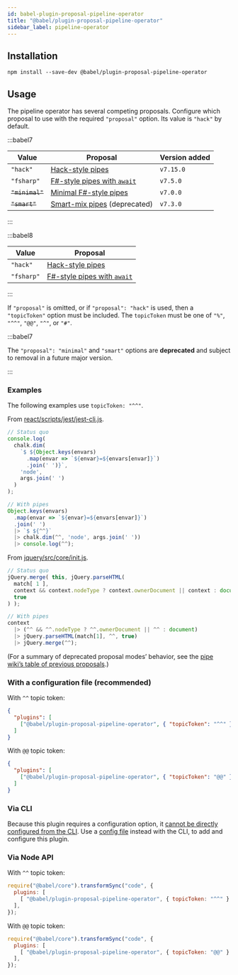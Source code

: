 ```yaml
---
id: babel-plugin-proposal-pipeline-operator
title: "@babel/plugin-proposal-pipeline-operator"
sidebar_label: pipeline-operator
---
```


## Installation

```shell npm2yarn
npm install --save-dev @babel/plugin-proposal-pipeline-operator
```

## Usage

The pipeline operator has several competing proposals.
Configure which proposal to use with the required `"proposal"` option.
Its value is `"hack"` by default.

:::babel7

| Value | Proposal | Version added |
| ----- | -------- | ------------- |
| `"hack"` | [Hack-style pipes](https://github.com/tc39/proposal-pipeline-operator) | `v7.15.0`
| `"fsharp"` | [F#-style pipes with `await`](https://github.com/valtech-nyc/proposal-fsharp-pipelines) | `v7.5.0`
| ~~`"minimal"`~~ | [Minimal F#-style pipes](https://github.com/tc39/proposal-pipeline-operator/tree/abb51b3aef5c17d5971808aee49ebe6b75d7280f) | `v7.0.0`
| ~~`"smart"`~~ | [Smart-mix pipes](https://github.com/js-choi/proposal-smart-pipelines) (deprecated) | `v7.3.0`

:::

:::babel8

| Value | Proposal |
| ----- | -------- |
| `"hack"` | [Hack-style pipes](https://github.com/tc39/proposal-pipeline-operator) |
| `"fsharp"` | [F#-style pipes with `await`](https://github.com/valtech-nyc/proposal-fsharp-pipelines) |

:::

If `"proposal"` is omitted, or if `"proposal": "hack"` is used, then a `"topicToken"` option must be included. The `topicToken` must be one of `"%"`, `"^^"`, `"@@"`, `"^"`, or `"#"`.

:::babel7

The `"proposal": "minimal"` and `"smart"` options are **deprecated** and subject to removal in a future major version.

:::

### Examples
The following examples use `topicToken: "^^"`.

From [react/scripts/jest/jest-cli.js](https://github.com/facebook/react/blob/12adaffef7105e2714f82651ea51936c563fe15c/scripts/jest/jest-cli.js#L295-L303).
```js title="JavaScript"
// Status quo
console.log(
  chalk.dim(
    `$ ${Object.keys(envars)
      .map(envar => `${envar}=${envars[envar]}`)
      .join(' ')}`,
    'node',
    args.join(' ')
  )
);

// With pipes
Object.keys(envars)
  .map(envar => `${envar}=${envars[envar]}`)
  .join(' ')
  |> `$ ${^^}`
  |> chalk.dim(^^, 'node', args.join(' '))
  |> console.log(^^);
```

From [jquery/src/core/init.js](https://github.com/jquery/jquery/blob/acb7c49c8d42f601fa347661b1118959079f6b52/src/core/init.js#L51-L55).
```js title="JavaScript"
// Status quo
jQuery.merge( this, jQuery.parseHTML(
  match[ 1 ],
  context && context.nodeType ? context.ownerDocument || context : document,
  true
) );

// With pipes
context
  |> (^^ && ^^.nodeType ? ^^.ownerDocument || ^^ : document)
  |> jQuery.parseHTML(match[1], ^^, true)
  |> jQuery.merge(^^);
```

(For a summary of deprecated proposal modes’ behavior, see the [pipe wiki’s table of previous proposals](https://github.com/tc39/proposal-pipeline-operator/wiki#overview-of-previous-proposals).)


### With a configuration file (recommended)

With `^^` topic token:

```json title="babel.config.json"
{
  "plugins": [
    ["@babel/plugin-proposal-pipeline-operator", { "topicToken": "^^" }]
  ]
}
```

With `@@` topic token:

```json title="babel.config.json"
{
  "plugins": [
    ["@babel/plugin-proposal-pipeline-operator", { "topicToken": "@@" }]
  ]
}
```

### Via CLI

Because this plugin requires a configuration option, it [cannot be directly configured from the CLI](https://github.com/babel/babel/issues/4161). Use a [config file](config-files.md) instead with the CLI, to add and configure this plugin.

### Via Node API

With `^^` topic token:

```js title="JavaScript"
require("@babel/core").transformSync("code", {
  plugins: [
    [ "@babel/plugin-proposal-pipeline-operator", { topicToken: "^^" } ],
  ],
});
```

With `@@` topic token:

```js title="JavaScript"
require("@babel/core").transformSync("code", {
  plugins: [
    [ "@babel/plugin-proposal-pipeline-operator", { topicToken: "@@" } ],
  ],
});
```
